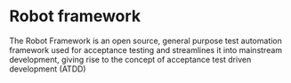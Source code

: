# Robot framework 

The Robot Framework is an open source, general purpose test automation framework used for acceptance testing and streamlines it into mainstream development, giving rise to the concept of acceptance test driven development (ATDD)

